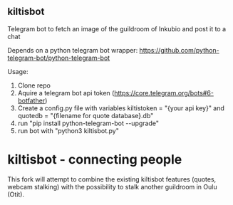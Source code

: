 ## kiltisbot

Telegram bot to fetch an image of the guildroom of Inkubio and post it to a chat

Depends on a python telegram bot wrapper: https://github.com/python-telegram-bot/python-telegram-bot

Usage:

1. Clone repo
2. Aquire a telegram bot api token (https://core.telegram.org/bots#6-botfather)
3. Create a config.py file with variables kiltistoken = "{your api key}" and quotedb = "{filename for quote database}.db"
4. run "pip install python-telegram-bot --upgrade"
5. run bot with "python3 kiltisbot.py"

# kiltisbot - connecting people

This fork will attempt to combine the existing kiltisbot features (quotes, webcam stalking) with the possibility to stalk another guildroom in Oulu (Otit). 
